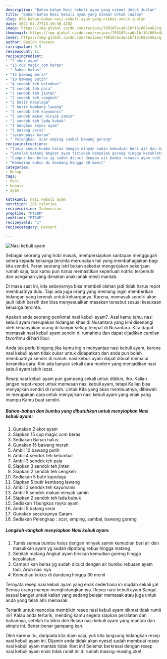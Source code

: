 ```yaml
---
description: "Bahan-bahan Nasi kebuli ayam yang nikmat Untuk Jualan"
title: "Bahan-bahan Nasi kebuli ayam yang nikmat Untuk Jualan"
slug: 839-bahan-bahan-nasi-kebuli-ayam-yang-nikmat-untuk-jualan
date: 2021-01-27T13:19:50.420Z
image: https://img-global.cpcdn.com/recipes/799107aca6c1bf16/680x482cq70/nasi-kebuli-ayam-foto-resep-utama.jpg
thumbnail: https://img-global.cpcdn.com/recipes/799107aca6c1bf16/680x482cq70/nasi-kebuli-ayam-foto-resep-utama.jpg
cover: https://img-global.cpcdn.com/recipes/799107aca6c1bf16/680x482cq70/nasi-kebuli-ayam-foto-resep-utama.jpg
author: Beulah Stevens
ratingvalue: 3.9
reviewcount: 11
recipeingredient:
- "2 ekor ayam"
- "15 cup magic com beras"
- " Bahan halus"
- "15 bawang merah"
- "10 bawang putih"
- "4 sendok teh ketumbar"
- "3 sendok teh pala"
- "3 sendok teh jinten"
- "2 sendok teh cengkeh"
- "5 butir kapulaga"
- "5 butir kembang lawang"
- "3 sendok teh kayumanis"
- "5 sendok makan minyak samin"
- "2 sendok teh lada bubuk"
- "1 bungkus royko ayam"
- "5 batang serai"
- "secukupnya Garam"
- " Pelengkap  acar emping sambal bawang goreng"
recipeinstructions:
- "Tumis semua bumbu halus dengan minyak samin kemudian beri air dan masukkan ayam yg sudah dipotong rebus hingga matang"
- "Setelah matang Angkat ayam tiriskan kemudian goreng hingga kecoklatan"
- "Campur kan beras yg sudah dicuci dengan air bumbu rebusan ayam tadi, Aron nasi nya"
- "Kemudian kukus di dandang hingga 30 menit"
categories:
- Resep
tags:
- nasi
- kebuli
- ayam

katakunci: nasi kebuli ayam 
nutrition: 285 calories
recipecuisine: Indonesian
preptime: "PT18M"
cooktime: "PT34M"
recipeyield: "1"
recipecategory: Dessert

---
```



![Nasi kebuli ayam](https://img-global.cpcdn.com/recipes/799107aca6c1bf16/680x482cq70/nasi-kebuli-ayam-foto-resep-utama.jpg)

Sebagai seorang yang hobi masak, mempersiapkan santapan menggugah selera kepada keluarga tercinta merupakan hal yang membahagiakan bagi kita sendiri. Peran seorang istri bukan sekedar mengerjakan pekerjaan rumah saja, tapi kamu pun harus memastikan keperluan nutrisi terpenuhi dan panganan yang dimakan anak-anak mesti mantab.

Di masa  saat ini, kita sebenarnya bisa membeli olahan jadi tidak harus repot membuatnya dulu. Tapi ada juga orang yang memang ingin memberikan hidangan yang terenak untuk keluarganya. Karena, memasak sendiri akan jauh lebih bersih dan bisa menyesuaikan masakan tersebut sesuai kesukaan keluarga tercinta. 



Apakah anda seorang penikmat nasi kebuli ayam?. Asal kamu tahu, nasi kebuli ayam merupakan hidangan khas di Nusantara yang kini disenangi oleh kebanyakan orang di hampir setiap tempat di Nusantara. Kita dapat memasak nasi kebuli ayam sendiri di rumahmu dan dapat dijadikan camilan favoritmu di hari libur.

Anda tak perlu bingung jika kamu ingin menyantap nasi kebuli ayam, karena nasi kebuli ayam tidak sukar untuk didapatkan dan anda pun boleh membuatnya sendiri di rumah. nasi kebuli ayam dapat dibuat memalui beraneka cara. Kini ada banyak sekali cara modern yang menjadikan nasi kebuli ayam lebih lezat.

Resep nasi kebuli ayam pun gampang sekali untuk dibikin, lho. Kalian jangan repot-repot untuk memesan nasi kebuli ayam, tetapi Kalian bisa menyajikan sendiri di rumah. Untuk Kita yang akan membuatnya, dibawah ini merupakan cara untuk menyajikan nasi kebuli ayam yang enak yang mampu Kamu buat sendiri.

<!--inarticleads1-->

##### Bahan-bahan dan bumbu yang dibutuhkan untuk menyiapkan Nasi kebuli ayam:

1. Gunakan 2 ekor ayam
1. Siapkan 15 cup magic com beras
1. Sediakan  Bahan halus:
1. Gunakan 15 bawang merah
1. Ambil 10 bawang putih
1. Ambil 4 sendok teh ketumbar
1. Ambil 3 sendok teh pala
1. Siapkan 3 sendok teh jinten
1. Siapkan 2 sendok teh cengkeh
1. Sediakan 5 butir kapulaga
1. Siapkan 5 butir kembang lawang
1. Ambil 3 sendok teh kayumanis
1. Ambil 5 sendok makan minyak samin
1. Siapkan 2 sendok teh lada bubuk
1. Sediakan 1 bungkus royko ayam
1. Ambil 5 batang serai
1. Gunakan secukupnya Garam
1. Sediakan  Pelengkap : acar, emping, sambal, bawang goreng




<!--inarticleads2-->

##### Langkah-langkah menyiapkan Nasi kebuli ayam:

1. Tumis semua bumbu halus dengan minyak samin kemudian beri air dan masukkan ayam yg sudah dipotong rebus hingga matang
1. Setelah matang Angkat ayam tiriskan kemudian goreng hingga kecoklatan
1. Campur kan beras yg sudah dicuci dengan air bumbu rebusan ayam tadi, Aron nasi nya
1. Kemudian kukus di dandang hingga 30 menit




Ternyata resep nasi kebuli ayam yang enak sederhana ini mudah sekali ya! Semua orang mampu menghidangkannya. Resep nasi kebuli ayam Sangat sesuai banget untuk kalian yang sedang belajar memasak atau juga untuk anda yang telah ahli memasak.

Tertarik untuk mencoba membikin resep nasi kebuli ayam nikmat tidak rumit ini? Kalau anda tertarik, mending kamu segera siapkan peralatan dan bahannya, setelah itu bikin deh Resep nasi kebuli ayam yang mantab dan simple ini. Benar-benar gampang kan. 

Oleh karena itu, daripada kita diam saja, yuk kita langsung hidangkan resep nasi kebuli ayam ini. Dijamin anda tiidak akan nyesel sudah membuat resep nasi kebuli ayam mantab tidak ribet ini! Selamat berkreasi dengan resep nasi kebuli ayam enak tidak rumit ini di rumah masing-masing,oke!.

